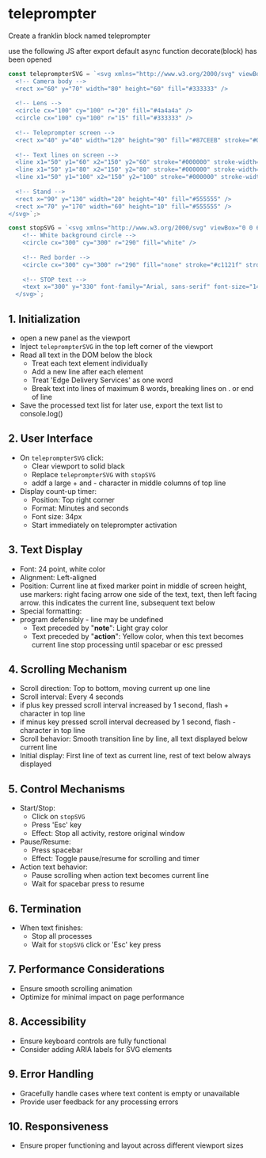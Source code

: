 # teleprompter

Create a franklin block named teleprompter

use the following JS after export default async function decorate(block) has been opened

```js
const teleprompterSVG = `<svg xmlns="http://www.w3.org/2000/svg" viewBox="0 0 200 200">
  <!-- Camera body -->
  <rect x="60" y="70" width="80" height="60" fill="#333333" />
  
  <!-- Lens -->
  <circle cx="100" cy="100" r="20" fill="#4a4a4a" />
  <circle cx="100" cy="100" r="15" fill="#333333" />
  
  <!-- Teleprompter screen -->
  <rect x="40" y="40" width="120" height="90" fill="#87CEEB" stroke="#000000" stroke-width="2" />
  
  <!-- Text lines on screen -->
  <line x1="50" y1="60" x2="150" y2="60" stroke="#000000" stroke-width="2" />
  <line x1="50" y1="80" x2="150" y2="80" stroke="#000000" stroke-width="2" />
  <line x1="50" y1="100" x2="150" y2="100" stroke="#000000" stroke-width="2" />
  
  <!-- Stand -->
  <rect x="90" y="130" width="20" height="40" fill="#555555" />
  <rect x="70" y="170" width="60" height="10" fill="#555555" />
</svg>`;>

const stopSVG = `<svg xmlns="http://www.w3.org/2000/svg" viewBox="0 0 600 600">
    <!-- White background circle -->
    <circle cx="300" cy="300" r="290" fill="white" />
    
    <!-- Red border -->
    <circle cx="300" cy="300" r="290" fill="none" stroke="#c1121f" stroke-width="20" />
    
    <!-- STOP text -->
    <text x="300" y="330" font-family="Arial, sans-serif" font-size="140" font-weight="bold" text-anchor="middle" fill="black">STOP</text>
  </svg>`;

```

## 1. Initialization

- open a new panel as the viewport
- Inject `teleprompterSVG` in the top left corner of the viewport
- Read all text in the DOM below the block
  - Treat each text element individually
  - Add a new line after each element
  - Treat 'Edge Delivery Services' as one word
  - Break text into lines of maximum 8 words, breaking lines on . or end of line
- Save the processed text list for later use, export the text list to console.log()

## 2. User Interface

- On `teleprompterSVG` click:
  - Clear viewport to solid black
  - Replace `teleprompterSVG` with `stopSVG`
  - addf a large + and - character in middle columns of top line
- Display count-up timer:
  - Position: Top right corner
  - Format: Minutes and seconds
  - Font size: 34px
  - Start immediately on teleprompter activation

## 3. Text Display

- Font: 24 point, white color
- Alignment: Left-aligned
- Position: Current line at fixed marker point in middle of screen height, use markers: right facing arrow one side of the text, text, then left facing arrow. this indicates the current line, subsequent text below
- Special formatting:
- program defensibly  - line may be undefined
  - Text preceded by "**note**": Light gray color
  - Text preceded by "**action**": Yellow color, when this text becomes current line stop processing until spacebar or esc pressed

## 4. Scrolling Mechanism

- Scroll direction: Top to bottom, moving current up one line
- Scroll interval: Every 4 seconds
- if plus key pressed scroll interval increased by 1 second, flash + character in top line
- if minus key pressed scroll interval decreased by 1 second, flash - character in top line
- Scroll behavior: Smooth transition line by line, all text displayed below current line
- Initial display: First line of text as current line, rest of text below always displayed

## 5. Control Mechanisms

- Start/Stop:
  - Click on `stopSVG`
  - Press 'Esc' key
  - Effect: Stop all activity, restore original window
- Pause/Resume:
  - Press spacebar
  - Effect: Toggle pause/resume for scrolling and timer
- Action text behavior:
  - Pause scrolling when action text becomes current line
  - Wait for spacebar press to resume

## 6. Termination

- When text finishes:
  - Stop all processes
  - Wait for `stopSVG` click or 'Esc' key press

## 7. Performance Considerations

- Ensure smooth scrolling animation
- Optimize for minimal impact on page performance

## 8. Accessibility

- Ensure keyboard controls are fully functional
- Consider adding ARIA labels for SVG elements

## 9. Error Handling

- Gracefully handle cases where text content is empty or unavailable
- Provide user feedback for any processing errors

## 10. Responsiveness

- Ensure proper functioning and layout across different viewport sizes
